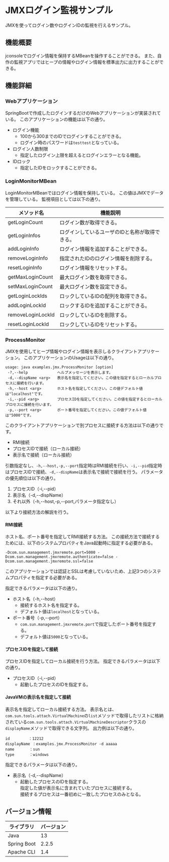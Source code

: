 # JMXログイン監視サンプル

JMXを使ってログイン数やログインIDの監視を行えるサンプル。

## 機能概要

jconsoleでログイン情報を保持するMBeanを操作することができる。
また、自作の監視アプリではヒープの情報やログイン情報を標準出力に出力することができる。

## 機能詳細

### Webアプリケーション

SpringBootで作成したログインするだけのWebアプリケーションが実装されている。
このアプリケーションの機能は以下の通り。

- ログイン機能
  - 100から300までのIDでログインすることができる。
  - ログイン時のパスワードは`testtest`となっている。
- ログイン人数制限
  - 指定したログイン上限を超えるとログインエラーとなる機能。
- IDロック
  - 指定したIDをロックすることができる。

### LoginMonitorMBean

LoginMonitorMBeanではログイン情報を保持している。
この値はJMXでデータを管理している。
監視項目としては以下の通り。

| メソッド名 | 機能説明 |
| --- | --- |
| getLoginCount | ログイン数が取得できる。 |
| getLoginInfos | ログインしているユーザのIDと名称が取得できる。 |
| addLoginInfo | ログイン情報を追加することができる。 |
| removeLoginInfo | 指定されたIDのログイン情報を削除する。 |
| resetLoginInfo | ログイン情報をリセットする。 |
| getMaxLoginCount | 最大ログイン数を取得できる。 |
| setMaxLoginCount | 最大ログイン数を設定できる。 |
| getLoginLockIds | ロックしているIDの配列を取得できる。 |
| addLoginLockId | ロックするIDを追加することができる。 |
| removeLoginLockId | ロックしているIDを削除する。 |
| resetLoginLockId | ロックしているIDをリセットする。 |

### ProcessMonitor

JMXを使用してヒープ情報やログイン情報を表示しるクライアントアプリケーション。
このアプリケーションのUsageは以下の通り。

```
usage: java examples.jmx.ProcessMonitor [option]
 -?,--help             ヘルプメッセージを表示します。
 -d,--dispName <arg>   表示名を指定してください。この値を指定するとローカルプロセスに接続を行います。
 -h,--host <arg>       ホスト名を指定してください。この値デフォルト値は"localhost"です。
 -i,--pid <arg>        プロセスIDを指定してください。この値を指定するとローカルプロセスに接続を行います。
 -p,--port <arg>       ポート番号を指定してください。この値デフォルト値は"5000"です。
 ```

このクライアントアプリケーションで別プロセスに接続する方法は以下の通りです。

- RMI接続
- プロセスIDで接続（ローカル接続）
- 表示名で接続（ローカル接続）

引数指定なし、`-h,--host,-p,--port`指定時はRMI接続を行い、`-i,--pid`指定時はプロセスIDで接続、`-d,--dispName`は表示名で接続で接続を行う。
パラメータの優先順位は以下の通り。

1. プロセスID（-i,--pid）
2. 表示名（-d,--dispName）
3. それ以外（-h,--host,-p,--port,パラメータ指定なし）

以下より接続方法の解説を行う。

#### RMI接続

ホスト名、ポート番号を指定してRMI接続する方法。
この接続方法で接続するためには、以下のシステムプロパティをJava起動時に指定する必要がある。

```
-Dcom.sun.management.jmxremote.port=5000 -Dcom.sun.management.jmxremote.authenticate=false -Dcom.sun.management.jmxremote.ssl=false
```

このアプリケーションでは認証とSSLは考慮していないため、上記3つのシステムプロパティを指定する必要がある。

指定できるパラメータは以下の通り。

- ホスト名（-h,--host）
  - 接続するホスト名を指定する。
  - デフォルト値は`localhost`となっている。
- ポート番号（-p,--port）
  - `com.sun.management.jmxremote.port`で指定したポート番号を指定する。
  - デフォルト値は`5000`となっている。

#### プロセスIDを指定して接続

プロセスIDを指定してローカル接続を行う方法。
指定できるパラメータは以下の通り。

- プロセスID（-i,--pid）
  - 起動したプロセスのIDを指定する。

#### JavaVMの表示名を指定して接続

表示名を指定してローカル接続する方法。
表示名とは、`com.sun.tools.attach.VirtualMachine`の`list`メソッドで取得したリストに格納されている`com.sun.tools.attach.VirtualMachineDescriptor`クラスの`displayName`メソッドで取得できる文字列。
出力例は以下の通り。

```
id　　　　　：12212
displayName ：examples.jmx.ProcessMonitor -d aaaaa
name　　　　：sun
type　　　　：windows
```

指定できるパラメータは以下の通り。

- 表示名（-d,--dispName）
  - 起動したプロセスのIDを指定する。<br>指定した値が表示名に含まれていたプロセスに接続する。<br>接続するプロセスは一番初めに一致したプロセスのみとなる。

## バージョン情報

| ライブラリ | バージョン |
| --- | --- |
| Java | 13 |
| Spring Boot | 2.2.5 |
| Apache CLI | 1.4 |
